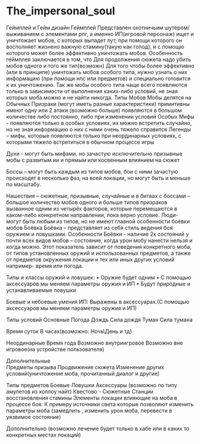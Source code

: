 # The_impersonal_soul
Геймплей и Гейм дизайн 
Геймплей
	Представлен охотничьим шутером/выживанием с элементами рпг, а именно
ИП(игровой персонаж) ищет и уничтожает мобов, с которых выпадет лут, при помощи  которого он восполняет жизнено важную стамину(такую как голод), и с помощю которого может более эффективно уничтожать мобов. Особенность геймплея заключается в том, что 
	Для продолжения сюжета надо убить мобов одного и того же тип(возможн)
	Для того чтобы более эффективно (или в принципе) уничтожать мобов особого типа, нужно узнать о них информацию (при помощи нпс или предметов) и специально готовится к их уничтожению. Так же мобы особого типа чаще всего появляются только в зависимости от выполнения каких-либо условий, не зная которых моба можно и не найти никогда.
Типы Мобов
Мобы делятся на
	Обычных
		Призраки (могут иметь разные характеристики) примитивны имеют одну или 2 атаки (возможно больше) появляются в большом количестве либо постоянно, либо при изменении условий
	Особых
		Мифы - появляются только в особых условиях, их можно встретить случайно, но не зная информацию о них с ними очень тяжело справится 
		Легенды – мифы, которые появляются только при неординарных условиях, с которыми тяжело встретиться в обычном процессе игры 
		
  Духи - могут быть мифами, но зачастую исключительно призывные мобы с развитым ии и прямым или косвенным влиянием на сюжет

Боссы – могут быть каждым из типов мобов, бои с ними зачастую происходят в несколько фаз, на всей локации, но могут быть и меньше по масштабу.

Нашествия – сюжетные, призывные, случайные и в битвах с боссами – большое количество мобов одного и больше типов призраков вызванное одним из четырёх факторов, которые перемещаются в каком-либо конкретном направлении, пока верно условие.
Люди- могут быть любым из типов, но не имеют главной особенности боёвки мобов
Боёвка
	Боёвка – представляет из себя стиль ведения боя оружием и ловушками.
	Особенности Боёвки - наличие 2х состояний у почти всех видов мобов – состояние, когда урон мобу нанести нельзя и когда можно. Этот показатель зависит от поведения конкретного моба, от типов установленных оружий и использованных предметов, а также от предметов окружения локации и тех или иных других условий например- время или погода.

Типы и классы оружий и ловушек:
•	Оружие будет одним
•	С помощью аксессуаров мы меняем параметры оружия и ИП
•	Будут природные и устанавливаемые ловушки

Боевые и небоевые умения ИП: Выражены в аксессуарах.(С помощью аксессуаров мы меняем параметры оружия и ИП)

Типы условий
	Основные 
	Погода
Дождь
	Сила дождя
Туман
	Сила тумана

Время суток
 В часах(возможно: Ночь\День и тд)
	
Неординарные
Время года
Возможно внутриигровое
Возможно вне игровое(на устройстве пользователя)

Дополнительные	
Предметы призыва
Продвижение сюжета
Изменение других условий(уничтожение моба, прочитанный диалог и другие)

Типы предметов
Боевые
	Ловушки
	Аксессуары (возможно по типу амулетов из холлоу найт)
Квестово - Сюжетные
Станции восстановления стамины
Элементы локации влияющие на моба в процессе боя. К примеру источники света которые позволяют изменить параметры моба (замедлить , изменить урон моба, перевести в уязвимое состояние)

Дополнительно (возможно лечение будет только в хабе или в каких то конкретных местах локаций) 
